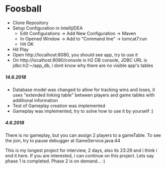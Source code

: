 # Foosball

- Clone Repository
- Setup Configuration in IntellijIDEA
    - Edit Configurations -> Add New Configuration -> Maven
    - In Opened Window -> Add to "Command line" -> tomcat7:run
    - Hit OK
- Hit Play
- Open http://localhost:8080, you should see app, try to use it
- On http://localhost:8080/console is H2 DB console, JDBC URL is jdbc:h2:~/app_db, i dont know why there are no visible app's tables


##### 14.6.2018

- Database model was changed to allow for tracking wins and loses, it uses "extended linking table" between players and game tables with additional information
- Test of Gameplay creation was implemented
- Gameplay was implemented, try to solve how to use it by yourself :)

##### 4.6.2018

There is no gameplay, but you can assign 2 players to a gameTable. To see
the join, try to pause debugger at GameService.java:44

This is my longest project for interview, 2 days, also its 23:29 and
i think i end it here. If you are interested, i can continue on this
project. Lets say phase 1 is completed. Phase 2 is on demand... :)
